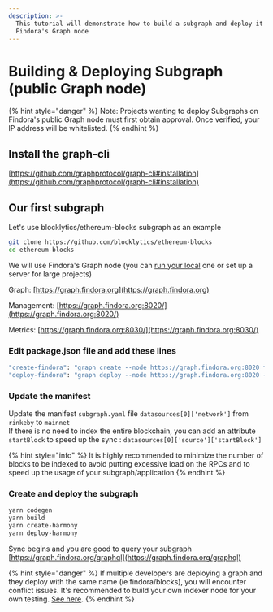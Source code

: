 ```yaml
---
description: >-
  This tutorial will demonstrate how to build a subgraph and deploy it on
  Findora's Graph node
---
```


# Building & Deploying Subgraph (public Graph node)

{% hint style="danger" %}
Note: Projects wanting to deploy Subgraphs on Findora's public Graph node must first obtain approval. Once verified, your IP address will be whitelisted.
{% endhint %}

## Install the graph-cli <a href="#install-the-graph-cli" id="install-the-graph-cli"></a>

​[https://github.com/graphprotocol/graph-cli#installation](https://github.com/graphprotocol/graph-cli#installation)​

## Our first subgraph <a href="#our-first-subgraph" id="our-first-subgraph"></a>

Let's use blocklytics/ethereum-blocks subgraph as an example

```bash
git clone https://github.com/blocklytics/ethereum-blocks
cd ethereum-blocks
```

We will use Findora's Graph node (you can [run your local](building-and-deploying-subgraph-local-node.md) one or set up a server for large projects)

Graph: [https://graph.findora.org](https://graph.findora.org)​

Management: [https://graph.findora.org:8020/](https://graph.findora.org:8020/)

Metrics: [https://graph.findora.org:8030/](https://graph.findora.org:8030/)

### Edit package.json file and add these lines <a href="#edit-package.json-file-and-add-these-lines" id="edit-package.json-file-and-add-these-lines"></a>

```bash
"create-findora": "graph create --node https://graph.findora.org:8020 findora/blocks",
"deploy-findora": "graph deploy --node https://graph.findora.org:8020 --ipfs http://graph.findora.org:5001 findora/blocks",
```

### Update the manifest <a href="#update-the-manifest" id="update-the-manifest"></a>

Update the manifest `subgraph.yaml` file `datasources[0]['network']` from `rinkeby` to `mainnet`\
If there is no need to index the entire blockchain, you can add an attribute `startBlock` to speed up the sync : `datasources[0]['source']['startBlock']`

{% hint style="info" %}
It is highly recommended to minimize the number of blocks to be indexed to avoid putting excessive load on the RPCs and to speed up the usage of your subgraph/application
{% endhint %}

### Create and deploy the subgraph <a href="#create-and-deploy-the-subgraph" id="create-and-deploy-the-subgraph"></a>

```bash
yarn codegen
yarn build
yarn create-harmony 
yarn deploy-harmony
```

Sync begins and you are good to query your subgraph [https://graph.findora.org/graphql](https://graph.findora.org/graphql)

{% hint style="danger" %}
If multiple developers are deploying a graph and they deploy with the same name (ie findora/blocks), you will encounter conflict issues. It's recommended to build your own indexer node for your own testing. [See here](building-and-deploying-subgraph-local-node.md).
{% endhint %}

